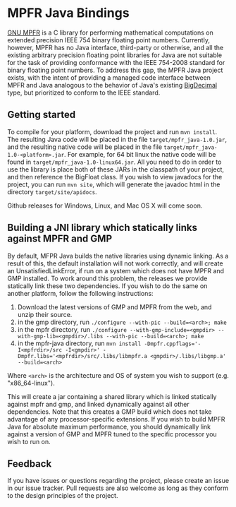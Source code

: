 # MPFR Java Bindings

[GNU MPFR](http://www.mpfr.org/) is a C library for performing mathematical computations on extended precision IEEE 754 binary floating point numbers. Currently, however, MPFR has no Java interface, third-party or otherwise, and all the existing arbitrary precision floating point libraries for Java are not suitable for the task of providing conformance with the IEEE 754-2008 standard for binary floating point numbers. To address this gap, the MPFR Java project exists, with the intent of providing a managed code interface between MPFR and Java analogous to the behavior of Java's existing [BigDecimal](http://docs.oracle.com/javase/7/docs/api/java/math/BigDecimal.html) type, but prioritized to conform to the IEEE standard.

## Getting started

To compile for your platform, download the project and run `mvn install`. The resulting Java code will be placed in the file `target/mpfr_java-1.0.jar`, and the resulting native code will be placed in the file `target/mpfr_java-1.0-<platform>.jar`. For example, for 64 bit linux the native code will be found in `target/mpfr_java-1.0-linux64.jar`. All you need to do in order to use the library is place both of these JARs in the classpath of your project, and then reference the BigFloat class. If you wish to view javadocs for the project, you can run `mvn site`, which will generate the javadoc html in the directory `target/site/apidocs`.

Github releases for Windows, Linux, and Mac OS X will come soon.

## Building a JNI library which statically links against MPFR and GMP

By default, MFPR Java builds the native libraries using dynamic linking. As a result of this, the default installation will not work correctly, and will create an UnsatisfiedLinkError, if run on a system which does not have MPFR and GMP installed. To work around this problem, the releases we provide statically link these two dependencies. If you wish to do the same on another platform, follow the following instructions:

1. Download the latest versions of GMP and MPFR from the web, and unzip their source.
2. in the gmp directory, run `./configure --with-pic --build=<arch>; make`
3. in the mpfr directory, run `./configure --with-gmp-include=<gmpdir> --with-gmp-lib=<gmpdir>/.libs --with-pic --build=<arch>; make`
4. in the mpfr-java directory, run `mvn install -Dmpfr.cppflags='-I<mpfrdir>/src -I<gmpdir>' -Dmpfr.libs='<mpfrdir>/src/.libs/libmpfr.a <gmpdir>/.libs/libgmp.a' --build=<arch>`

Where `<arch>` is the architecture and OS of system you wish to support (e.g. "x86\_64-linux").

This will create a jar containing a shared library which is linked statically against mpfr and gmp, and linked dynamically against all other dependencies. Note that this creates a GMP build which does not take advantage of any processor-specific extensions. If you wish to build MPFR Java for absolute maximum performance, you should dynamically link against a version of GMP and MPFR tuned to the specific processor you wish to run on.

## Feedback

If you have issues or questions regarding the project, please create an issue in our issue tracker. Pull requests are also welcome as long as they conform to the design principles of the project.
